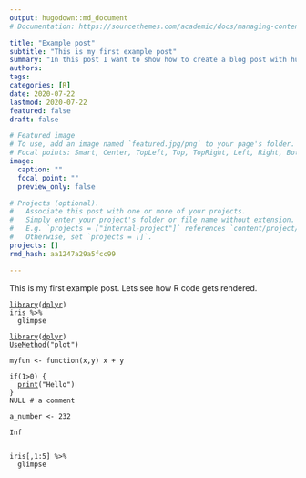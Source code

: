 ```yaml
---
output: hugodown::md_document
# Documentation: https://sourcethemes.com/academic/docs/managing-content/

title: "Example post"
subtitle: "This is my first example post"
summary: "In this post I want to show how to create a blog post with hugodown"
authors: 
tags: 
categories: [R]
date: 2020-07-22
lastmod: 2020-07-22
featured: false
draft: false

# Featured image
# To use, add an image named `featured.jpg/png` to your page's folder.
# Focal points: Smart, Center, TopLeft, Top, TopRight, Left, Right, BottomLeft, Bottom, BottomRight.
image:
  caption: ""
  focal_point: ""
  preview_only: false

# Projects (optional).
#   Associate this post with one or more of your projects.
#   Simply enter your project's folder or file name without extension.
#   E.g. `projects = ["internal-project"]` references `content/project/deep-learning/index.md`.
#   Otherwise, set `projects = []`.
projects: []
rmd_hash: aa1247a29a5fcc99

---
```


This is my first example post. Lets see how R code gets rendered.

<div class="highlight">

<pre class='chroma'><code class='language-r' data-lang='r'><span class='nf'><a href='https://rdrr.io/r/base/library.html'>library</a></span>(<span class='k'><a href='https://dplyr.tidyverse.org'>dplyr</a></span>)
<span class='k'>iris</span> <span class='o'>%&gt;%</span> 
  <span class='k'>glimpse</span></code></pre>

</div>

<div class="highlight">

<pre class='chroma'><code class='language-r' data-lang='r'><span class='nf'><a href='https://rdrr.io/r/base/library.html'>library</a></span>(<span class='k'><a href='https://dplyr.tidyverse.org'>dplyr</a></span>)
<span class='nf'><a href='https://rdrr.io/r/base/UseMethod.html'>UseMethod</a></span>(<span class='s'>"plot"</span>)

<span class='k'>myfun</span> <span class='o'>&lt;-</span> <span class='nf'>function</span>(<span class='k'>x</span>,<span class='k'>y</span>) <span class='k'>x</span> <span class='o'>+</span> <span class='k'>y</span>

<span class='kr'>if</span>(<span class='m'>1</span><span class='o'>&gt;</span><span class='m'>0</span>) {
  <span class='nf'><a href='https://rdrr.io/r/base/print.html'>print</a></span>(<span class='s'>"Hello"</span>)
}
<span class='kr'>NULL</span> <span class='c'># a comment</span>

<span class='k'>a_number</span> <span class='o'>&lt;-</span> <span class='m'>232</span>

<span class='m'>Inf</span>


<span class='k'>iris</span>[,<span class='m'>1</span><span class='o'>:</span><span class='m'>5</span>] <span class='o'>%&gt;%</span> 
  <span class='k'>glimpse</span></code></pre>

</div>

